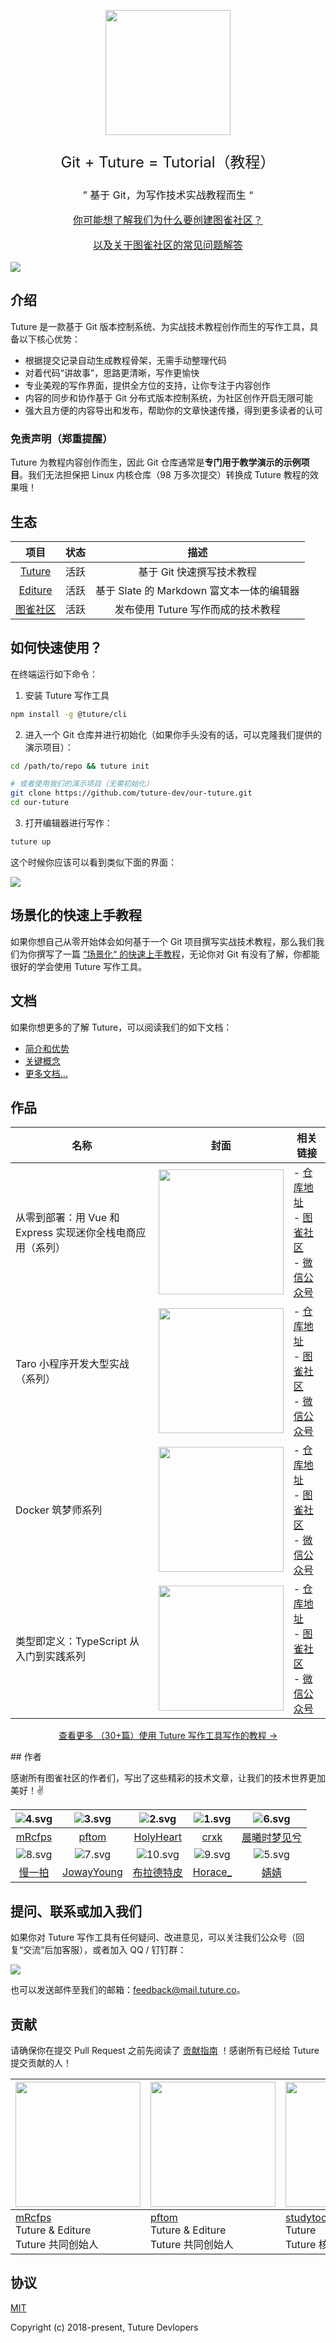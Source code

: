 <p align="center"><img style="width: 200px" src="https://tuture.co/images/logo.svg"/></p>
<p align="center" style="font-size: 24px;">Git + Tuture = Tutorial（教程）</p>
<p align="center" style="font-size: 16px;">”       基于 Git，为写作技术实战教程而生     “</p>
<p align="center" style="font-size: 16px;">       <a href="https://www.yuque.com/tuture/product-manuals/nsaphr">你可能想了解我们为什么要创建图雀社区？</a>     </p>
<p align="center" style="font-size: 16px;">       <a href="https://www.yuque.com/tuture/product-manuals/ckx8ry">以及关于图雀社区的常见问题解答</a>     </p>

![](https://tuture.co/images/tuture-screenshots.jpg)

## 介绍

Tuture 是一款基于 Git 版本控制系统、为实战技术教程创作而生的写作工具，具备以下核心优势：

- 根据提交记录自动生成教程骨架，无需手动整理代码
- 对着代码“讲故事”，思路更清晰，写作更愉快
- 专业美观的写作界面，提供全方位的支持，让你专注于内容创作
- 内容的同步和协作基于 Git 分布式版本控制系统，为社区创作开启无限可能
- 强大且方便的内容导出和发布，帮助你的文章快速传播，得到更多读者的认可

### 免责声明（郑重提醒）

Tuture 为教程内容创作而生，因此 Git 仓库通常是**专门用于教学演示的示例项目**。我们无法担保把 Linux 内核仓库（98 万多次提交）转换成 Tuture 教程的效果哦！

## 生态

|                     **项目**                     | **状态** |                 **描述**                  |
| :----------------------------------------------: | :------: | :---------------------------------------: |
|  [Tuture](https://github.com/tuture-dev/tuture)  |   活跃   |         基于 Git 快速撰写技术教程         |
| [Editure](https://github.com/tuture-dev/editure) |   活跃   | 基于 Slate 的 Markdown 富文本一体的编辑器 |
|  [图雀社区](https://github.com/tuture-dev/hub)   |   活跃   |    发布使用 Tuture 写作而成的技术教程     |

<a name="PUOxn"></a>

## 如何快速使用？

在终端运行如下命令：

1. 安装 Tuture 写作工具

```bash
npm install -g @tuture/cli
```

2. 进入一个 Git 仓库并进行初始化（如果你手头没有的话，可以克隆我们提供的演示项目）：

```bash
cd /path/to/repo && tuture init

# 或者使用我们的演示项目（无需初始化）
git clone https://github.com/tuture-dev/our-tuture.git
cd our-tuture
```

3. 打开编辑器进行写作：

```bash
tuture up
```

这个时候你应该可以看到类似下面的界面：

![](https://tuture.co/images/our-tuture.jpg)

## 场景化的快速上手教程

如果你想自己从零开始体会如何基于一个 Git 项目撰写实战技术教程，那么我们我们为你撰写了一篇 [”场景化“ 的快速上手教程](https://www.yuque.com/tuture/product-manuals)，无论你对 Git 有没有了解，你都能很好的学会使用 Tuture 写作工具。

## 文档

如果你想更多的了解 Tuture，可以阅读我们的如下文档：

- [简介和优势](https://www.yuque.com/tuture/product-manuals/overview)
- [关键概念](https://www.yuque.com/tuture/product-manuals/concepts)
- [更多文档...](https://www.yuque.com/tuture/product-manuals)

## 作品

| 名称                                                       | 封面                                                                                        | 相关链接                                                                                                                                                                                                   |
| ---------------------------------------------------------- | ------------------------------------------------------------------------------------------- | ---------------------------------------------------------------------------------------------------------------------------------------------------------------------------------------------------------- |
| 从零到部署：用 Vue 和 Express 实现迷你全栈电商应用（系列） | <img width="200" src="https://tva1.sinaimg.cn/large/00831rSTgy1gdmdz6q1hjj309g048t9r.jpg"/> | - [仓库地址](https://github.com/tuture-dev/vue-online-shop-frontend)<br />- [图雀社区](https://tuture.co/2019/10/17/0b662ce/)<br />- [微信公众号](https://mp.weixin.qq.com/s/1YdC9mY3JTqxSuJ9G4l1Qw)<br /> |
| Taro 小程序开发大型实战（系列）                            | <img width="200" src="https://tva1.sinaimg.cn/large/00831rSTgy1gdme080rr4j30ao04mmyg.jpg"/> | - [仓库地址](https://github.com/tuture-dev/ultra-club)<br />- [图雀社区](https://tuture.co/2019/12/26/34a473b/)<br />- [微信公众号](https://mp.weixin.qq.com/s/KtnhfEx-cq1V-TDV67V-Qg) <br />              |
| Docker 筑梦师系列                                          | <img width="200" src="https://tva1.sinaimg.cn/large/00831rSTgy1gdme151sflj30as04uta5.jpg"/> | - [仓库地址](https://github.com/tuture-dev/docker-dream)<br />- [图雀社区](https://tuture.co/2020/01/01/442cc8d/)<br />- [微信公众号](https://mp.weixin.qq.com/s/GmkMFd0frqBNZN0u4sy8Ow)<br />             |
| 类型即定义：TypeScript 从入门到实践系列                    | <img width="200" src="https://tva1.sinaimg.cn/large/00831rSTgy1gdme83j3apj30aq04qabx.jpg"/> | - [仓库地址](https://github.com/tuture-dev/typescript-tea)<br />- [图雀社区](https://tuture.co/2020/04/06/C_ao1Yv/) <br />- [微信公众号](https://mp.weixin.qq.com/s/u230EnsNh-WMSC07FSi2wg)<br />          |

<p align="center"><a href="https://tuture.co/">查看更多 （30+篇）使用 Tuture 写作工具写作的教程 →</a></p>
## 作者

感谢所有图雀社区的作者们，写出了这些精彩的技术文章，让我们的技术世界更加美好！✌️

|           ![4.svg](https://user-gold-cdn.xitu.io/2020/4/8/171577bbb918aa78?w=60&h=60&f=svg&s=492835)           | ![3.svg](https://user-gold-cdn.xitu.io/2020/4/8/171577bbdff59747?w=60&h=60&f=svg&s=534459) | ![2.svg](https://user-gold-cdn.xitu.io/2020/4/8/171577bbe1b9897e?w=60&h=60&f=svg&s=1104039) | ![1.svg](https://user-gold-cdn.xitu.io/2020/4/8/171577bbe7b239e0?w=60&h=60&f=svg&s=371524) | ![6.svg](https://user-gold-cdn.xitu.io/2020/4/8/171577bbfa9b7eb6?w=60&h=60&f=svg&s=365355) |
| :------------------------------------------------------------------------------------------------------------: | :----------------------------------------------------------------------------------------: | :-----------------------------------------------------------------------------------------: | :----------------------------------------------------------------------------------------: | :----------------------------------------------------------------------------------------: |
|                                      [mRcfps](https://github.com/mRcfps)                                       |                             [pftom](https://github.com/pftom)                              |                          [HolyHeart](https://github.com/HolyHeart)                          |                              [crxk](https://github.com/crxk)                               |              [晨曦时梦见兮](https://juejin.im/user/5b13f11d5188257da1245183)               |
|           ![8.svg](https://user-gold-cdn.xitu.io/2020/4/8/171577bbf9d5493a?w=60&h=60&f=svg&s=513047)           | ![7.svg](https://user-gold-cdn.xitu.io/2020/4/8/171577bc1aa37cf9?w=60&h=60&f=svg&s=453059) | ![10.svg](https://user-gold-cdn.xitu.io/2020/4/8/171577bc247bb547?w=60&h=60&f=svg&s=774349) | ![9.svg](https://user-gold-cdn.xitu.io/2020/4/8/171577bc260df131?w=60&h=60&f=svg&s=394291) | ![5.svg](https://user-gold-cdn.xitu.io/2020/4/8/171577bc27105173?w=60&h=60&f=svg&s=443283) |
| [慢一拍](https://mp.weixin.qq.com/mp/profile_ext?action=home&__biz=MzIzNjYyNjMxNg==&scene=124#wechat_redirect) |               [JowayYoung](https://juejin.im/user/584ec3a661ff4b006cd6383e)                |                        [布拉德特皮](https://github.com/SephirothKid)                        |                               [Horace\_](http://ihorace.cn/)                               |                                [婧婧](https://jinghao.xyz/)                                |

## 提问、联系或加入我们

如果你对 Tuture 写作工具有任何疑问、改进意见，可以关注我们公众号（回复“交流”后加客服），或者加入 QQ / 钉钉群：

![](https://tuture.co/images/qrcode-squashed.png)

也可以发送邮件至我们的邮箱：feedback@mail.tuture.co。

## 贡献

请确保你在提交 Pull Request 之前先阅读了 [贡献指南](https://www.yuque.com/tuture/mtnpg1/xxxx) ！感谢所有已经给 Tuture 提交贡献的人！

| <img style="width: 200px;" src="https://tva1.sinaimg.cn/large/00831rSTgy1gdm6rv9wx5j308o08odhc.jpg" /> | <img style="width: 200px;"  src="https://tva1.sinaimg.cn/large/00831rSTgy1gdm6scg251j308o08oq58.jpg"/> | <img style="width: 200px;" src="https://tva1.sinaimg.cn/large/00831rSTgy1gdm6soy5jhj308o08omyb.jpg"/> | <img style="width: 200px" src="https://tva1.sinaimg.cn/large/00831rSTgy1gdm6tje8qtj308o08o781.jpg" /> |
| ------------------------------------------------------------------------------------------------------ | ------------------------------------------------------------------------------------------------------ | ----------------------------------------------------------------------------------------------------- | ----------------------------------------------------------------------------------------------------- |
| [mRcfps](https://github.com/mRcfps)<br />Tuture & Editure <br />Tuture 共同创始人                      | [pftom](https://github.com/pftom)<br />Tuture & Editure<br />Tuture 共同创始人                         | [studytoohard](https://github.com/studytoohard)<br />Tuture<br />Tuture 核心贡献者                    | [HolyHeart](https://github.com/HolyHeart)<br />Tuture<br />Tuture 核心贡献者                          |

## 协议

[MIT](https://github.com/tuture-dev/tuture/blob/master/LICENSE)

Copyright (c) 2018-present, Tuture Devlopers
